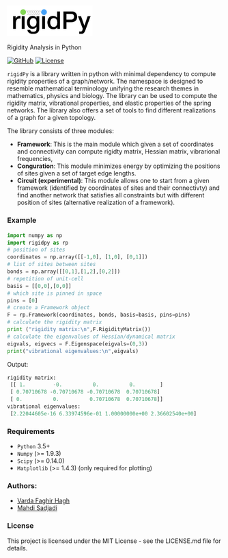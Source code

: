 <p align="left">
  <img src="./images/logo.png" width="200" title="hover text">
</p>
Rigidity Analysis in Python

[![GitHub](https://img.shields.io/badge/GitHub-rigidPy-blue)](https://github.com/VardaHagh/Rigidpy/)
[![License](https://img.shields.io/badge/License-MIT-green.svg)](https://opensource.org/licenses/MIT)


`rigidPy` is a library written in python with minimal dependency to compute
rigidity properties of a graph/network. The namespace is designed to
resemble mathematical terminology unifying the research themes in mathematics, physics and biology. The library can be used to compute the rigidity matrix, vibrational properties, and elastic properties of the spring networks. The library also offers a set of
tools to find different realizations of a graph for a given topology.

The library consists of three modules:

* **Framework**: This is the main module which given a set of coordinates and connectivity can compute rigidty matrix, Hessian matrix, vibrarional frequencies, 
* **Conguration**: This module minimizes energy by optimizing the positions of sites given a set of target edge lengths.
* **Circuit (experimental)**: This module allows one to start from a given framework (identified by coordinates of sites and their connectivty) and find another network that satisfies all constraints but with different position of sites (alternative realization of a framework).

### Example

```python
import numpy as np
import rigidpy as rp
# position of sites
coordinates = np.array([[-1,0], [1,0], [0,1]])
# list of sites between sites
bonds = np.array([[0,1],[1,2],[0,2]])
# repetition of unit-cell
basis = [[0,0],[0,0]]
# which site is pinned in space
pins = [0]
# create a Framework object
F = rp.Framework(coordinates, bonds, basis=basis, pins=pins)
# calculate the rigidity matrix
print ("rigidity matrix:\n",F.RigidityMatrix())
# calculate the eigenvalues of Hessian/dynamical matrix
eigvals, eigvecs = F.Eigenspace(eigvals=(0,3))
print("vibrational eigenvalues:\n",eigvals)
```

Output:
```python
rigidity matrix:
 [[ 1.         -0.          0.          0.        ]
 [ 0.70710678 -0.70710678 -0.70710678  0.70710678]
 [ 0.          0.          0.70710678  0.70710678]]
vibrational eigenvalues:
 [2.22044605e-16 6.33974596e-01 1.00000000e+00 2.36602540e+00]

```


### Requirements

* `Python` 3.5+
* `Numpy` (>= 1.9.3)
* `Scipy` (>= 0.14.0)
* `Matplotlib` (>= 1.4.3) (only required for plotting)


### Authors:

* [Varda Faghir Hagh](https://github.com/vfaghirh)
* [Mahdi Sadjadi](https://github.com/Mahdisadjadi)

### License
This project is licensed under the MIT License - see the LICENSE.md file for details.
